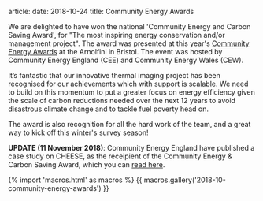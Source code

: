 article:
date: 2018-10-24
title: Community Energy Awards

We are delighted to have won the national 'Community Energy and Carbon Saving
Award', for "The most inspiring energy conservation and/or management project".
The award was presented at this year's [Community Energy
Awards](https://communityenergyengland.org/news/community-energy-awards) at the
Arnolfini in Bristol. The event was hosted by Community Energy England (CEE)
and Community Energy Wales (CEW).

It’s fantastic that our innovative thermal imaging project has been recognised
for our achievements which with support is scalable. We need to build on this
momentum to put a greater focus on energy efficiency given the scale of carbon
reductions needed over the next 12 years to avoid disastrous climate change and
to tackle fuel poverty head on.

The award is also recognition for all the hard work of the team, and a great
way to kick off this winter's survey season!

**UPDATE (11 November 2018)**: Community Energy England have published a case study
on CHEESE, as the receipient of the Community Energy & Carbon Saving Award,
which you can [read here](https://communityenergyengland.org/pages/c-h-e-e-s-e-2018-community-energy-carbon-saving-award-winner-case-study/).

{% import 'macros.html' as macros %}
{{ macros.gallery('2018-10-community-energy-awards') }}
